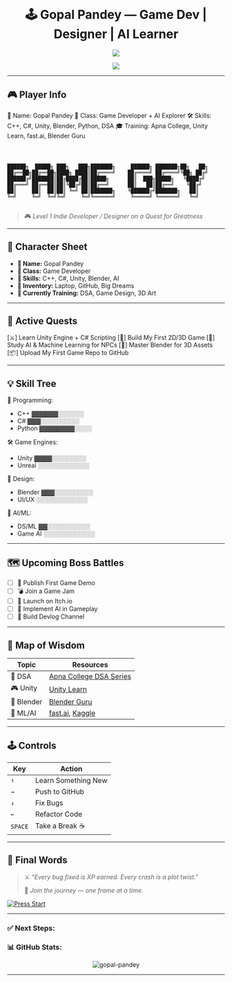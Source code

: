 
<h1 align="center">🕹️ Gopal Pandey — Game Dev | Designer | AI Learner</h1>

<p align="center">
  <img src="https://capsule-render.vercel.app/api?type=rect&color=gradient&height=2&section=header"/>
</p>

<p align="center">
  <img src="https://readme-typing-svg.herokuapp.com?font=Press+Start+2P&color=0AFFEF&size=18&center=true&vCenter=true&width=800&lines=💥+Level+Up+in+Progress...+;🎮+Game+Dev+in+C%2B%2B%2C+C%23%2C+Unity;🎨+3D+Art+in+Blender+;🤖+AI+%2B+DSA+in+Background;🔥+Stay+Determined+Warrior!">
</p>

---

## 🎮 Player Info

🧙 Name: Gopal Pandey
🎯 Class: Game Developer + AI Explorer
🛠️ Skills: C++, C#, Unity, Blender, Python, DSA
🎓 Training: Apna College, Unity Learn, fast.ai, Blender Guru
````



██████╗  █████╗ ███╗   ███╗███████╗     ██████╗ ███████╗██╗   ██╗
██╔══██╗██╔══██╗████╗ ████║██╔════╝    ██╔════╝ ██╔════╝╚██╗ ██╔╝
██████╔╝███████║██╔████╔██║█████╗      ██║  ███╗█████╗   ╚████╔╝
██╔═══╝ ██╔══██║██║╚██╔╝██║██╔══╝      ██║   ██║██╔══╝    ╚██╔╝
██║     ██║  ██║██║ ╚═╝ ██║███████╗    ╚██████╔╝███████╗   ██║
╚═╝     ╚═╝  ╚═╝╚═╝     ╚═╝╚══════╝     ╚═════╝ ╚══════╝   ╚═╝


````

> 🎮 *Level 1 Indie Developer / Designer on a Quest for Greatness*

---

## 🧾 Character Sheet

- **🧑 Name:** Gopal Pandey  
- **🎯 Class:** Game Developer  
- **🏹 Skills:** C++, C#, Unity, Blender, AI  
- **🎒 Inventory:** Laptop, GitHub, Big Dreams  
- **🔮 Currently Training:** DSA, Game Design, 3D Art

---

## 📜 Active Quests



\[⚔️] Learn Unity Engine + C# Scripting
\[🔧] Build My First 2D/3D Game
\[🧠] Study AI & Machine Learning for NPCs
\[🎨] Master Blender for 3D Assets
\[📦] Upload My First Game Repo to GitHub



---

## 💡 Skill Tree



📘 Programming:

* C++         ▓▓▓▓▓▓░░░░░░
* C#          ▓▓▓░░░░░░░░░
* Python      ▓▓▓▓▓▓▓▓░░░░

🛠️ Game Engines:

* Unity       ▓▓▓▓░░░░░░░░
* Unreal      ░░░░░░░░░░░░

🎨 Design:

* Blender     ▓▓▓░░░░░░░░░
* UI/UX       ░░░░░░░░░░░░

🧠 AI/ML:

* DS/ML       ▓▓░░░░░░░░░░
* Game AI     ░░░░░░░░░░░░



---

## 🗺️ Upcoming Boss Battles

- [ ] 🎯 Publish First Game Demo
- [ ] 💣 Join a Game Jam
- [ ] 🚀 Launch on Itch.io
- [ ] 🤖 Implement AI in Gameplay
- [ ] 🎥 Build Devlog Channel

---

## 🧭 Map of Wisdom

| Topic     | Resources |
|-----------|-----------|
| 🧠 DSA     | [Apna College DSA Series](https://www.youtube.com/c/ApnaCollegeOfficial) |
| 🎮 Unity   | [Unity Learn](https://learn.unity.com/) |
| 🧱 Blender | [Blender Guru](https://www.youtube.com/c/BlenderGuru) |
| 🤖 ML/AI   | [fast.ai](https://www.fast.ai/), [Kaggle](https://www.kaggle.com/) |

---

## 🕹️ Controls

| Key        | Action              |
|------------|---------------------|
| `↑`        | Learn Something New |
| `→`        | Push to GitHub      |
| `↓`        | Fix Bugs            |
| `←`        | Refactor Code       |
| `SPACE`    | Take a Break ☕     |

---

## 🧩 Final Words

> ⚔️ _"Every bug fixed is XP earned. Every crash is a plot twist."_  
>  
> 👾 _Join the journey — one frame at a time._

[![Press Start](https://img.shields.io/badge/Start--Game-Enter-brightgreen?style=for-the-badge&logo=github)](https://github.com/gopalpandey-dev)



---

### ✅ Next Steps:



### 📊 GitHub Stats:
<p align="center">
  <img src="https://github-readme-stats.vercel.app/api?username=gopalpandy&show_icons=true&theme=tokyonight" alt="gopal-pandey" />
</p>

---

